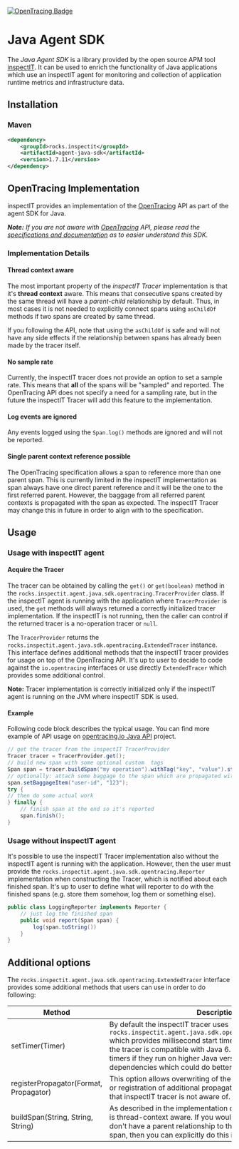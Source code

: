 [![OpenTracing Badge](https://img.shields.io/badge/OpenTracing-enabled-blue.svg)](http://opentracing.io)
# Java Agent SDK

The *Java Agent SDK* is a library provided by the open source APM tool [inspectIT](http://inspectIT.rocks). It can be used to enrich the functionality of Java applications which use an inspectIT agent for monitoring and collection of application runtime metrics and infrastructure data.

## Installation
### Maven
```.xml
<dependency>
    <groupId>rocks.inspectit</groupId>
    <artifactId>agent-java-sdk</artifactId>
    <version>1.7.11</version>
</dependency>
```

## OpenTracing Implementation
inspectIT provides an implementation of the [OpenTracing](http://opentracing.io/) API as part of the agent SDK for Java.

_**Note:** If you are not aware with [OpenTracing](http://opentracing.io/) API, please read the [specifications and documentation](http://opentracing.io/documentation/) as to easier understand this SDK._

### Implementation Details

#### Thread context aware
The most important property of the *inspectIT Tracer* implementation is that it's **thread context** aware. This means that consecutive spans created by the same thread will have a *parent-child* relationship by default. Thus, in most cases it is not needed to explicitly connect spans using `asChildOf` methods if two spans are created by same thread.

If you following the API, note that using the `asChildOf` is safe and will not have any side effects if the relationship between spans has already been made by the tracer itself. 

#### No sample rate
Currently, the inspectIT tracer does not provide an option to set a sample rate. This means that **all** of the spans will be "sampled" and reported. The OpenTracing API does not specify a need for a sampling rate, but in the future the inspectIT Tracer will add this feature to the implementation.

#### Log events are ignored
Any events logged using the `Span.log()` methods are ignored and will not be reported.

#### Single parent context reference possible
The OpenTracing specification allows a span to reference more than one parent span. This is currently limited in the inspectIT implementation as span always have one direct parent reference and it will be the one to the first referred parent. However, the baggage from all referred parent contexts is propagated with the span as expected. The inspectIT Tracer may change this in future in order to align with to the specification.

## Usage

### Usage with inspectIT agent
#### Acquire the Tracer
The tracer can be obtained by calling the `get()` or `get(boolean)` method in the `rocks.inspectit.agent.java.sdk.opentracing.TracerProvider` class. If the inspectIT agent is running with the application where `TracerProvider` is used, the `get` methods will always returned a correctly initialized tracer implementation. If the inspectIT is not running, then the caller can control if the returned tracer is a no-operation tracer or `null`.

The `TracerProvider` returns the `rocks.inspectit.agent.java.sdk.opentracing.ExtendedTracer` instance. This interface defines additional methods that the inspectIT tracer provides for usage on top of the OpenTracing API. It's up to user to decide to code against the `io.opentracing` interfaces or use directly `ExtendedTracer` which provides some additional control.

**Note:** Tracer implementation is correctly initialized only if the inspectIT agent is running on the JVM where inspectIT SDK is used.

#### Example
Following code block describes the typical usage. You can find more example of API usage on [opentracing.io Java API](https://github.com/opentracing/opentracing-java/tree/master/opentracing-api) project.

```Java
// get the tracer from the inspectIT TracerProvider
Tracer tracer = TracerProvider.get();
// build new span with some optional custom  tags
Span span = tracer.buildSpan("my operation").withTag("key", "value").start();
// optionally: attach some baggage to the span which are propagated with next remote call
span.setBaggageItem("user-id", "123");
try {
// then do some actual work
} finally {
    // finish span at the end so it's reported
    span.finish();
}
```

### Usage without inspectIT agent
It's possible to use the inspectIT Tracer implementation also without the inspectIT agent is running with the application. However, then the user must provide the `rocks.inspectit.agent.java.sdk.opentracing.Reporter` implementation when constructing the Tracer, which is notified about each finished span. It's up to user to define what will reporter to do with the finished spans (e.g. store them somehow, log them or something else).

```Java
public class LoggingReporter implements Reporter {
    // just log the finished span
    public void report(Span span) {
        log(span.toString())
    }
}
```

## Additional options
The `rocks.inspectit.agent.java.sdk.opentracing.ExtendedTracer` interface provides some additional methods that users can use in order to do following:

Method | Description
--- | --- 
setTimer(Timer) | By default the inspectIT tracer uses `rocks.inspectit.agent.java.sdk.opentracing.util.SystemTimer` which provides millisecond start time precision. This is done so the tracer is compatible with Java 6. Users can provide better timers if they run on higher Java versions or have third party dependencies which could do better.
registerPropagator(Format, Propagator) | This option allows overwriting of the tracer default propagators or registration of additional propagators that work with formats that inspectIT tracer is not aware of.
buildSpan(String, String, String) | As described in the implementation details the inspectIT tracer is thread-context aware. If you would like to create spans that don't have a parent relationship to the current thread context span, then you can explicitly do this in `ExtendedTracer`.
